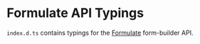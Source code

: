 # Formulate API Typings

`index.d.ts` contains typings for the [Formulate](https://formulate.dev) form-builder API.